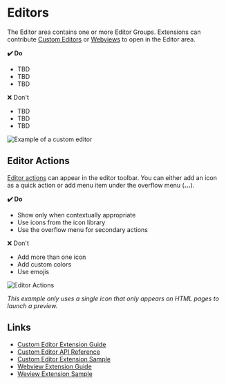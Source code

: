 # Editors

The Editor area contains one or more Editor Groups. Extensions can contribute [Custom Editors](api/extension-guides/custom-editors) or [Webviews](api/ux-guidelines/webviews) to open in the Editor area.

**✔️ Do**

- TBD
- TBD
- TBD

❌ Don't

- TBD
- TBD
- TBD

![Example of a custom editor](images/examples/editor.png)

## Editor Actions

[Editor actions](/api/references/contribution-points#contributes.commands) can appear in the editor toolbar. You can either add an icon as a quick action or add menu item under the overflow menu (**...**).

**✔️ Do**

- Show only when contextually appropriate
- Use icons from the icon library
- Use the overflow menu for secondary actions

❌ Don't

- Add more than one icon
- Add custom colors
- Use emojis

![Editor Actions](images/examples/editor-toolbar.png)

*This example only uses a single icon that only appears on HTML pages to launch a preview.*

## Links
- [Custom Editor Extension Guide](https://code.visualstudio.com/api/extension-guides/custom-editors)
- [Custom Editor API Reference](https://code.visualstudio.com/api/references/contribution-points#contributes.customEditors)
- [Custom Editor Extension Sample](https://github.com/microsoft/vscode-extension-samples/tree/main/custom-editor-sample)
- [Webview Extension Guide](https://code.visualstudio.com/api/extension-guides/webview)
- [Weview Extension Sample](https://github.com/microsoft/vscode-extension-samples/blob/main/webview-sample)

